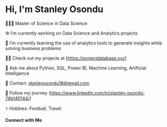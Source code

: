 # Hi, I'm Stanley Osondu

👨🏽‍🎓 Master of Science in Data Science

⚙️ I’m currently working on Data Science and Analytics projects

📝 I’m currently learning the use of analytics tools to generate insights while solving business problems

👨‍💻 Check out my projects at [https://projectdatabase.xyz]

💬 Ask me about Python, SQL, Power BI, Machine Learning, Artificial Intelligence

📧 Contact: stanleyosondu18@gmail.com

📄 Follow my journey (https://www.linkedin.com/in/stanley-osondu-74b140144/)

⚡ Hobbies: Football, Travel

**Connect with Me**
